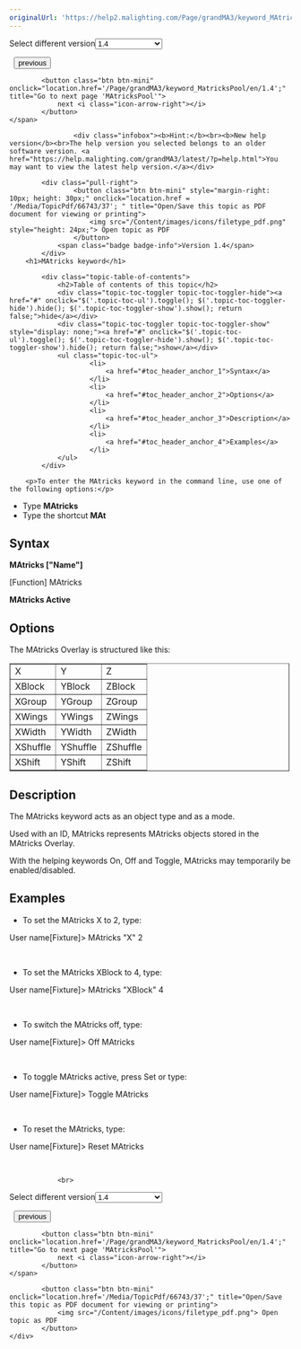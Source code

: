 ```yaml
---
originalUrl: 'https://help2.malighting.com/Page/grandMA3/keyword_MAtricks/en/1.4'
---
```


<div class="topic-navigation">

<div class="pull-right">
	<span class="pull-left">


<div class="pull-left">
<form action="/Topic/SetCurrentVersionNumber" class="form-inline" id="frmTagSelector" method="post">	<span class="form-mini">
		<div class="input-prepend"><span class="add-on">Select different version</span><select autocomplete="off" id="versionNumberId" name="versionNumberId" onchange="$(this).closest('#frmTagSelector').submit();" style="width: 120px;"><option value="">- latest -</option>
<option value="10">1.0</option>
<option value="32">1.1</option>
<option value="35">1.2</option>
<option value="36">1.3</option>
<option selected="selected" value="37">1.4</option>
<option value="38">1.5</option>
<option value="39">1.6</option>
<option value="40">1.7</option>
<option value="42">1.8</option>
<option value="43">1.9</option>
<option value="44">2.0</option>
</select></div>
		<input data-val="true" data-val-number="The field Int32 must be a number." data-val-required="The Int32 field is required." id="ProductId" name="ProductId" type="hidden" value="16">
		<input id="CurrentGuid" name="CurrentGuid" type="hidden" value="11340790-318a-4537-913f-a9add0aae662">
	</span>
</form></div>&nbsp;	</span>
	<span class="pull-right" style="white-space: nowrap;">
			<button class="btn btn-mini" onclick="location.href='/Page/grandMA3/keyword_master/en/1.4'; " title="Go to previous page 'Master'">
				<i class="icon-arrow-left"></i> previous
			</button>

			<button class="btn btn-mini" onclick="location.href='/Page/grandMA3/keyword_MatricksPool/en/1.4';" title="Go to next page 'MAtricksPool'">
				next <i class="icon-arrow-right"></i> 
			</button>
	</span>
</div>
<div class="clear-fix" style="margin-bottom: 10px"></div>
</div>

					<div class="infobox"><b>Hint:</b><br><b>New help version</b><br>The help version you selected belongs to an older software version. <a href="https://help.malighting.com/grandMA3/latest/?p=help.html">You may want to view the latest help version.</a></div>

			<div class="pull-right">
					<button class="btn btn-mini" style="margin-right: 10px; height: 30px;" onclick="location.href = '/Media/TopicPdf/66743/37'; " title="Open/Save this topic as PDF document for viewing or printing">
						<img src="/Content/images/icons/filetype_pdf.png" style="height: 24px;"> Open topic as PDF
					</button>
				<span class="badge badge-info">Version 1.4</span>
			</div>
		<h1>MAtricks keyword</h1>

			<div class="topic-table-of-contents">
				<h2>Table of contents of this topic</h2>
				<div class="topic-toc-toggler topic-toc-toggler-hide"><a href="#" onclick="$('.topic-toc-ul').toggle(); $('.topic-toc-toggler-hide').hide(); $('.topic-toc-toggler-show').show(); return false;">hide</a></div>
				<div class="topic-toc-toggler topic-toc-toggler-show" style="display: none;"><a href="#" onclick="$('.topic-toc-ul').toggle(); $('.topic-toc-toggler-hide').show(); $('.topic-toc-toggler-show').hide(); return false;">show</a></div>
				<ul class="topic-toc-ul">
						<li>
							<a href="#toc_header_anchor_1">Syntax</a>
						</li>
						<li>
							<a href="#toc_header_anchor_2">Options</a>
						</li>
						<li>
							<a href="#toc_header_anchor_3">Description</a>
						</li>
						<li>
							<a href="#toc_header_anchor_4">Examples</a>
						</li>
				</ul>
			</div>

		<p>To enter the MAtricks keyword in the command line, use one of the following options:</p>

<ul>
	<li>Type&nbsp;<strong>MAtricks&nbsp;</strong></li>
	<li>Type the shortcut&nbsp;<strong>MAt</strong></li>
</ul>

<a name="toc_header_anchor_1" id="toc_header_anchor_1" class="topic-toc-item"></a><h2>Syntax</h2>

<p><span class="syntax"><strong>MAtricks ["Name"]</strong></span></p>

<p><span class="syntax">[Function] MAtricks</span></p>

<p><span class="syntax"><strong>MAtricks Active</strong></span></p>

<a name="toc_header_anchor_2" id="toc_header_anchor_2" class="topic-toc-item"></a><h2>Options</h2>

<p>The MAtricks Overlay is structured like this:</p>

<table border="1" cellpadding="1" cellspacing="1" style="width:500px">
	<tbody>
		<tr>
			<td>X</td>
			<td>Y</td>
			<td>Z</td>
		</tr>
		<tr>
			<td>XBlock</td>
			<td>YBlock</td>
			<td>ZBlock</td>
		</tr>
		<tr>
			<td>XGroup</td>
			<td>YGroup</td>
			<td>ZGroup</td>
		</tr>
		<tr>
			<td>XWings</td>
			<td>YWings</td>
			<td>ZWings</td>
		</tr>
		<tr>
			<td>XWidth</td>
			<td>YWidth</td>
			<td>ZWidth</td>
		</tr>
		<tr>
			<td>XShuffle</td>
			<td>YShuffle</td>
			<td>ZShuffle</td>
		</tr>
		<tr>
			<td>XShift</td>
			<td>YShift</td>
			<td>ZShift</td>
		</tr>
	</tbody>
</table>

<a name="toc_header_anchor_3" id="toc_header_anchor_3" class="topic-toc-item"></a><h2>Description</h2>

<p>The MAtricks keyword acts as an object type and as a mode.</p>

<p>Used with an ID, MAtricks represents MAtricks objects stored in the MAtricks Overlay.</p>

<p>With the helping keywords On, Off and Toggle, MAtricks may temporarily be enabled/disabled.</p>

<a name="toc_header_anchor_4" id="toc_header_anchor_4" class="topic-toc-item"></a><h2>Examples</h2>

<ul>
	<li>To set the MAtricks X to 2, type:</li>
</ul>

<div class="cl_input">User name[Fixture]&gt; MAtricks "X" 2</div>

<p>&nbsp;</p>

<ul>
	<li>To set the MAtricks XBlock to 4, type:</li>
</ul>

<div class="cl_input">User name[Fixture]&gt; MAtricks "XBlock" 4</div>

<p>&nbsp;</p>

<ul>
	<li>To switch the MAtricks off, type:</li>
</ul>

<div class="cl_input">User name[Fixture]&gt;​ Off MAtricks</div>

<p>&nbsp;</p>

<ul>
	<li>To toggle MAtricks active, press <span class="hardkey">Set</span> or type:</li>
</ul>

<div class="cl_input">User name[Fixture]&gt;​ Toggle MAtricks</div>

<p>&nbsp;</p>

<ul>
	<li>To reset the MAtricks, type:</li>
</ul>

<div class="cl_input">User name[Fixture]&gt;​ Reset MAtricks</div>

<p>&nbsp;</p>


				<br>
<div class="topic-navigation">

<div class="pull-right">
	<span class="pull-left">


<div class="pull-left">
<form action="/Topic/SetCurrentVersionNumber" class="form-inline" id="frmTagSelector" method="post">	<span class="form-mini">
		<div class="input-prepend"><span class="add-on">Select different version</span><select autocomplete="off" id="versionNumberId" name="versionNumberId" onchange="$(this).closest('#frmTagSelector').submit();" style="width: 120px;"><option value="">- latest -</option>
<option value="10">1.0</option>
<option value="32">1.1</option>
<option value="35">1.2</option>
<option value="36">1.3</option>
<option selected="selected" value="37">1.4</option>
<option value="38">1.5</option>
<option value="39">1.6</option>
<option value="40">1.7</option>
<option value="42">1.8</option>
<option value="43">1.9</option>
<option value="44">2.0</option>
</select></div>
		<input data-val="true" data-val-number="The field Int32 must be a number." data-val-required="The Int32 field is required." id="ProductId" name="ProductId" type="hidden" value="16">
		<input id="CurrentGuid" name="CurrentGuid" type="hidden" value="11340790-318a-4537-913f-a9add0aae662">
	</span>
</form></div>&nbsp;	</span>
	<span class="pull-right" style="white-space: nowrap;">
			<button class="btn btn-mini" onclick="location.href='/Page/grandMA3/keyword_master/en/1.4'; " title="Go to previous page 'Master'">
				<i class="icon-arrow-left"></i> previous
			</button>

			<button class="btn btn-mini" onclick="location.href='/Page/grandMA3/keyword_MatricksPool/en/1.4';" title="Go to next page 'MAtricksPool'">
				next <i class="icon-arrow-right"></i> 
			</button>
	</span>
</div>
	<div class="clear-fix"></div>
	<div class="pull-right">
	
			<button class="btn btn-mini" onclick="location.href='/Media/TopicPdf/66743/37';" title="Open/Save this topic as PDF document for viewing or printing">
				<img src="/Content/images/icons/filetype_pdf.png"> Open topic as PDF
			</button>
	</div>
<div class="clear-fix" style="margin-bottom: 10px"></div>
</div>

	
